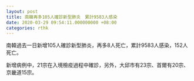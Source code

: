 ```yaml
---
layout: post
title: 南韓再多105人確診新型肺炎　累計9583人感染
date: 2020-03-29 09:54:11.000000000 +08:00
categories: rthk
---
```


南韓過去一日新增105人確診新型肺炎，再多8人死亡，累計9583人感染，152人死亡。

新增病例中，21宗在入境檢疫過程中確診，另外，大邱市有23宗、首爾有20宗、京畿道15宗。
